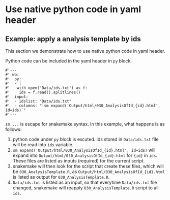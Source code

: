 # Use native python code in yaml header

## Example: apply a analysis template by ids

This section we demonstrate how to use native python code in yaml header.

Python code can be included in the yaml header in `py` block.

```
#'---
#' wb:
#'  py:
#'  - | 
#'   with open('Data/ids.txt') as f:
#'    ids = f.read().splitlines()
#'  input:
#'  - idslist: "Data/ids.txt"
#'  - columns: "`sm expand('Output/html/030_AnalysisOfId_{id}.html', id=ids)`"
#'---
```

`sm ...` is escape for snakemake syntax. 
In this example, what happens is as follows:
1. python code under `py` block is excuted. ids stored in `Data/ids.txt` file will be read into `ids` variable. 
2. `sm expand('Output/html/030_AnalysisOfId_{id}.html', id=ids)` will expand into `Output/html/030_AnalysisOfId_{id}.html` for `{id}` in `ids`. These files are listed as inputs (required) for the current script. 
3. snakemake will then look for the script that create these files, which will be `030_AnalysisTemplate.R`, as `Output/html/030_AnalysisOfId_{id}.html` is listed as output for `030_AnalysisTemplate.R`.
4. `Data/ids.txt` is listed as an input, so that everytime `Data/ids.txt` file changed, snakemake will reapply `030_AnalysisTemplate.R` script to all `ids`.
